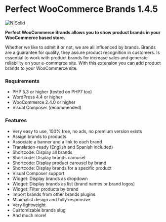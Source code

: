 # Perfect WooCommerce Brands 1.4.5

[![N|Solid](https://lh6.googleusercontent.com/9HY07mkLwCKeuvHUxHSLZsnHuush7ufoo8XwNAELboom2EIucT1E5MjvJD2keA0QIIBNXjkXtsXbKHo=w1680-h846)](https://es.wordpress.org/plugins/perfect-woocommerce-brands/)

**Perfect WooCommerce Brands allows you to show product brands in your WooCommerce based store.**

Whether we like to admit it or not, we are all influenced by brands. Brands are a guarantee for quality, they assure product recognition in customers. Is essential to work with product brands for increase sales and generate reliability on your e-commerce site. With this extension you can add product brands to your WooCommerce site.

### Requirements
- PHP 5.3 or higher (tested on PHP7 too)
- WordPress 4.4 or higher
- WooCommerce 2.4.0 or higher
- Visual Composer (recommended)

### Features
- Very easy to use, 100% free, no ads, no premium version exists
- Assign brands to products
- Associate a banner and a link to each brand
- Translation-ready (English and Spanish included)
- Shortcode: Display all brands
- Shortcode: Display brands carousel
- Shortcode: Display product carousel by brand
- Shortcode: Display brands for a specific product
- Visual Composer support
- Widget: Display brands as dropdown
- Widget: Display brands as list (brand names or brand logos)
- Widget: Filter products by brand
- Import brands from other brands plugins
- Minimalist design and fully responsive
- Very lightweight
- Customizable brands slug
- And much more!
